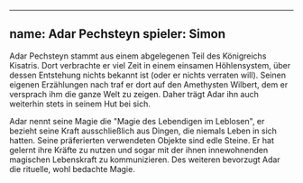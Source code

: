 ---
name: Adar Pechsteyn
spieler: Simon
----

Adar Pechsteyn stammt aus einem abgelegenen Teil des Königreichs Kisatris. Dort verbrachte er viel Zeit in einem einsamen Höhlensystem, über dessen Entstehung nichts bekannt ist (oder er nichts verraten will). Seinen eigenen Erzählungen nach traf er dort auf den Amethysten Wilbert, dem er versprach ihm die ganze Welt zu zeigen. Daher trägt Adar ihn auch weiterhin stets in seinem Hut bei sich. 

Adar nennt seine Magie die "Magie des Lebendigen im Leblosen", er bezieht seine Kraft ausschließlich aus Dingen, die niemals Leben in sich hatten. Seine präferierten verwendeten Objekte sind edle Steine. Er hat gelernt ihre Kräfte zu nutzen und sogar mit der ihnen innewohnenden magischen Lebenskraft zu kommunizieren. Des weiteren bevorzugt Adar die rituelle, wohl bedachte Magie. 
